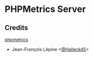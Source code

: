 # PHPMetrics Server

## Credits

[phpmetrics](https://github.com/phpmetrics/PhpMetrics)
+ Jean-François Lépine <[@Halleck45](https://twitter.com/Halleck45)>
